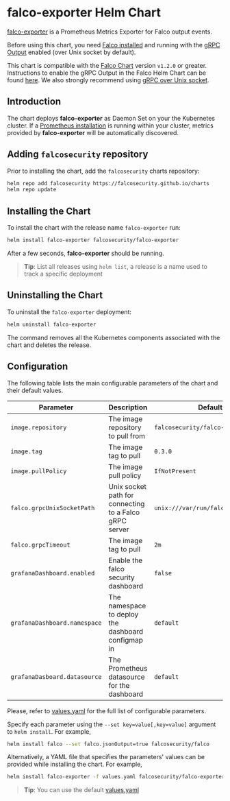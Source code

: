 # falco-exporter Helm Chart

[falco-exporter](https://github.com/falcosecurity/falco-exporter) is a Prometheus Metrics Exporter for Falco output events.

Before using this chart, you need [Falco installed](https://falco.org/docs/installation/) and running with the [gRPC Output](https://falco.org/docs/grpc/) enabled (over Unix socket by default).

This chart is compatible with the [Falco Chart](https://github.com/falcosecurity/charts/tree/master/falco) version `v1.2.0` or greater. Instructions to enable the gRPC Output in the Falco Helm Chart can be found [here](https://github.com/falcosecurity/charts/tree/master/falco#enabling-grpc). We also strongly recommend using [gRPC over Unix socket](https://github.com/falcosecurity/charts/tree/master/falco#grpc-over-unix-socket-default).


## Introduction

The chart deploys **falco-exporter** as Daemon Set on your the Kubernetes cluster. If a [Prometheus installation](https://github.com/helm/charts/tree/master/stable/prometheus) is running within your cluster, metrics provided by **falco-exporter** will be automatically discovered.

## Adding `falcosecurity` repository

Prior to installing the chart, add the `falcosecurity` charts repository:

```bash
helm repo add falcosecurity https://falcosecurity.github.io/charts
helm repo update
```

## Installing the Chart

To install the chart with the release name `falco-exporter` run:

```bash
helm install falco-exporter falcosecurity/falco-exporter
```

After a few seconds, **falco-exporter** should be running.

> **Tip**: List all releases using `helm list`, a release is a name used to track a specific deployment

## Uninstalling the Chart

To uninstall the `falco-exporter` deployment:

```bash
helm uninstall falco-exporter
```

The command removes all the Kubernetes components associated with the chart and deletes the release.

## Configuration

The following table lists the main configurable parameters of the chart and their default values.

| Parameter                        | Description                                                         | Default                                        |
| ---                              | ---                                                                 | ---                                            |
| `image.repository`               | The image repository to pull from                                   | `falcosecurity/falco-exporter`                 |
| `image.tag`                      | The image tag to pull                                               | `0.3.0`                                       |
| `image.pullPolicy`               | The image pull policy                                               | `IfNotPresent`                                 |
| `falco.grpcUnixSocketPath`       | Unix socket path for connecting to a Falco gRPC server              | `unix:///var/run/falco/falco.sock`             |
| `falco.grpcTimeout`              | The image tag to pull                                               | `2m`                                           |
| `grafanaDashboard.enabled`              | Enable the falco security dashboard                                              | `false`                                           |
| `grafanaDashboard.namespace`              | The namespace to deploy the dashboard configmap in                                              | `default`                                           |
| `grafanaDasboard.datasource`              | The Prometheus datasource for the dashboard                                               | `default`                                           |

Please, refer to [values.yaml](./values.yaml) for the full list of configurable parameters.

Specify each parameter using the `--set key=value[,key=value]` argument to `helm install`. For example,

```bash
helm install falco --set falco.jsonOutput=true falcosecurity/falco
```

Alternatively, a YAML file that specifies the parameters' values can be provided while installing the chart. For example,

```bash
helm install falco-exporter -f values.yaml falcosecurity/falco-exporter
```

> **Tip**: You can use the default [values.yaml](values.yaml)
